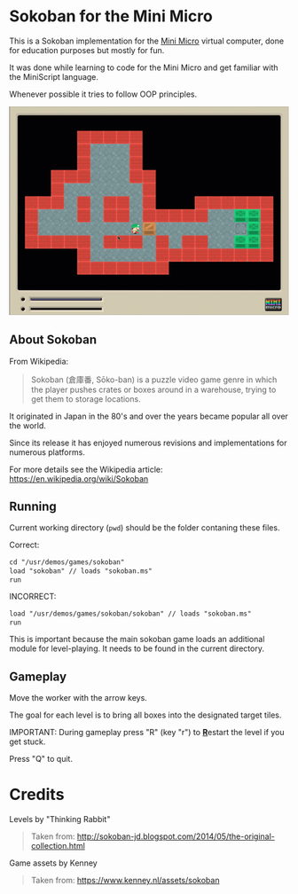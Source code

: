 
# Sokoban for the Mini Micro

This is a Sokoban implementation for the [Mini Micro](https://miniscript.org/MiniMicro/index.html) virtual computer, done for education purposes but mostly for fun.

It was done while learning to code for the Mini Micro and get familiar with the MiniScript language.

Whenever possible it tries to follow OOP principles.

![Sokoban screenshot](./sokoban-screenshot.png)

## About Sokoban

From Wikipedia:

> Sokoban (倉庫番, Sōko-ban) is a puzzle video game genre in which the player pushes crates or boxes around in a warehouse, trying to get them to storage locations. 

It originated in Japan in the 80's and over the years became popular all over the world.

Since its release it has enjoyed numerous revisions and implementations for numerous platforms.

For more details see the Wikipedia article: https://en.wikipedia.org/wiki/Sokoban

## Running

Current working directory (`pwd`) should be the folder contaning these files.

Correct:

```
cd "/usr/demos/games/sokoban"
load "sokoban" // loads "sokoban.ms"
run
```

INCORRECT:

```
load "/usr/demos/games/sokoban/sokoban" // loads "sokoban.ms"
run
```

This is important because the main sokoban game loads an additional module for level-playing. It needs to be found in the current directory.

## Gameplay

Move the worker with the arrow keys.

The goal for each level is to bring all boxes into the designated target tiles.

IMPORTANT: During gameplay press "R" (key "r") to <b><u>R</u></b>estart the level if you get stuck.

Press "Q" to quit.

# Credits

Levels by "Thinking Rabbit"
> Taken from: http://sokoban-jd.blogspot.com/2014/05/the-original-collection.html


Game assets by Kenney

> Taken from: https://www.kenney.nl/assets/sokoban
